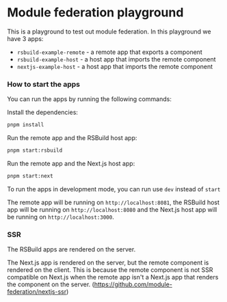 # Module federation playground

This is a playground to test out module federation.
In this playground we have 3 apps:
- `rsbuild-example-remote` - a remote app that exports a component
- `rsbuild-example-host` - a host app that imports the remote component
- `nextjs-example-host` - a host app that imports the remote component

### How to start the apps

You can run the apps by running the following commands:

Install the dependencies:
```bash
pnpm install
```

Run the remote app and the RSBuild host app:
```bash
pnpm start:rsbuild
```

Run the remote app and the Next.js host app:
```bash
pnpm start:next
```

To run the apps in development mode, you can run use `dev` instead of `start`

The remote app will be running on `http://localhost:8081`, the RSBuild host app will be running on `http://localhost:8080` and the Next.js host app will be running on `http://localhost:3000`.

### SSR
The RSBuild apps are rendered on the server.

The Next.js app is rendered on the server, but the remote component is rendered on the client.
This is because the remote component is not SSR compatible on Next.js when the remote app isn't a Next.js app that renders the component on the server.
(https://github.com/module-federation/nextjs-ssr)
